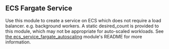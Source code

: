 ## ECS Fargate Service

Use this module to create a service on ECS which does not require a load
balancer. e.g. background workers. A static desired_count is provided to this
module, which may not be appropriate for auto-scaled workloads. See
[the ecs_service_fargate_autoscaling](../ecs_service_fargate_autoscaling/README.md)
module's README for more information.
